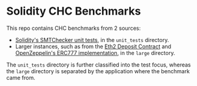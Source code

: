 # Solidity CHC Benchmarks

This repo contains CHC benchmarks from 2 sources:

- [Solidity's SMTChecker unit tests](https://github.com/ethereum/solidity/tree/develop/test/libsolidity/smtCheckerTests), in the `unit_tests` directory.
- Larger instances, such as from the [Eth2 Deposit Contract](https://github.com/axic/eth2-deposit-contract/blob/master/deposit_contract.sol)
  and [OpenZeppelin's ERC777 implementation](https://github.com/OpenZeppelin/openzeppelin-contracts/blob/master/contracts/token/ERC777/ERC777.sol), in the `large` directory.

The `unit_tests` directory is further classified into the test focus, whereas
the `large` directory is separated by the application where the benchmark came
from.